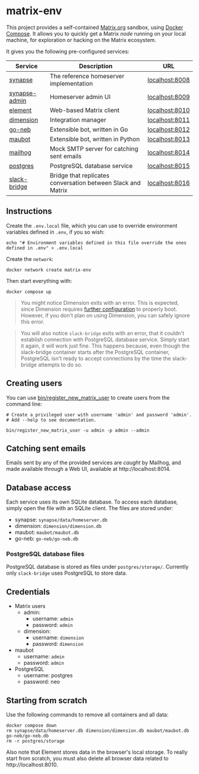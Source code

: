# matrix-env
This project provides a self-contained [Matrix.org](https://matrix.org) sandbox, using [Docker Compose](https://docs.docker.com/compose). It allows you to quickly get a Matrix _node_ running on your local machine, for exploration or hacking on the Matrix ecosystem.

It gives you the following pre-configured services:

| Service  | Description | URL |
| ------------- | ------------- | ------------- |
| [synapse](https://github.com/matrix-org/synapse) | The reference homeserver implementation | [localhost:8008](http://localhost:8008) |
| [synapse-admin](https://github.com/Awesome-Technologies/synapse-admin) | Homeserver admin UI | [localhost:8009](http://localhost:8009) |
| [element](https://github.com/vector-im/element-web) | Web-based Matrix client | [localhost:8010](http://localhost:8010) |
| [dimension](https://dimension.t2bot.io/) | Integration manager | [localhost:8011](http://localhost:8011) |
| [go-neb](https://github.com/matrix-org/go-neb) | Extensible bot, written in Go | [localhost:8012](http://localhost:8012) |
| [maubot](https://github.com/maubot/maubot) | Extensible bot, written in Python | [localhost:8013](http://localhost:8013) |
| [mailhog](https://github.com/mailhog/MailHog) | Mock SMTP server for catching sent emails | [localhost:8014](http://localhost:8014) |
| [postgres](https://www.postgresql.org) | PostgreSQL database service | [localhost:8015](http://localhost:8015) |
| [slack-bridge](https://github.com/matrix-org/matrix-appservice-slack) | Bridge that replicates conversation between Slack and Matrix | [localhost:8016](http://localhost:8016) |

## Instructions
Create the `.env.local` file, which you can use to override environment variables defined in `.env`, if you so wish:

```shell
echo "# Environment variables defined in this file override the ones defined in .env" > .env.local
```

Create the `network`:

```shell
docker network create matrix-env
```

Then start everything with:

```shell
docker compose up
```

> You might notice Dimension exits with an error. This is expected, since Dimension requires [further configuration](dimension.md) to properly boot. However, if you don't plan on using Dimension, you can safely ignore this error.

> You will also notice `slack-bridge` exits with an error, that it couldn't establish connection with PostgreSQL database service. Simply start it again, it will work just fine. This happens because, even though the slack-bridge container starts after the PostgreSQL container, PostgreSQL isn't ready to accept connections by the time the slack-bridge attempts to do so.

## Creating users
You can use [bin/register_new_matrix_user](bin/register_new_matrix_user) to create users from the command line:

```shell
# Create a privileged user with username 'admin' and password 'admin'.
# Add --help to see documentation.

bin/register_new_matrix_user -u admin -p admin --admin
```

## Catching sent emails
Emails sent by any of the provided services are _caught_ by Mailhog, and made available through a Web UI, available at http://localhost:8014.

## Database access
Each service uses its own SQLite database. To access each database, simply open the file with an SQLite client. The files are stored under:

- synapse: `synapse/data/homeserver.db`
- dimension: `dimension/dimension.db`
- maubot: `maubot/maubot.db`
- go-neb: `go-neb/go-neb.db`

### PostgreSQL database files
PostgreSQL database is stored as files under `postgres/storage/`. Currently only `slack-bridge` uses PostgreSQL to store data.

## Credentials

- Matrix users
    - admin:
        - username: `admin`
        - password: `admin`
    - dimension:
        - username: `dimension`
        - password: `dimension`
- maubot
    - username: `admin`
    - password: `admin`
- PostgreSQL
    - username: postgres
    - password: neo

## Starting from scratch
Use the following commands to remove all containers and all data:

```shell
docker compose down
rm synapse/data/homeserver.db dimension/dimension.db maubot/maubot.db go-neb/go-neb.db
rm -r postgres/storage
```

Also note that Element stores data in the browser's local storage. To really start from scratch, you must also delete all browser data related to http://localhost:8010.
